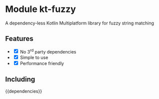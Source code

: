 # Module kt-fuzzy

A dependency-less Kotlin Multiplatform library for fuzzy string matching

## Features

<ul>
<li class="checklist-item"><input class="checklist-item-checkbox" type="checkbox" readonly checked> No 3<sup>rd</sup> party dependencies</li>
<li class="checklist-item"><input class="checklist-item-checkbox" type="checkbox" readonly checked> Simple to use</li>
<li class="checklist-item"><input class="checklist-item-checkbox" type="checkbox" readonly checked> Performance friendly</li>
</ul>

## Including

{{dependencies}}

